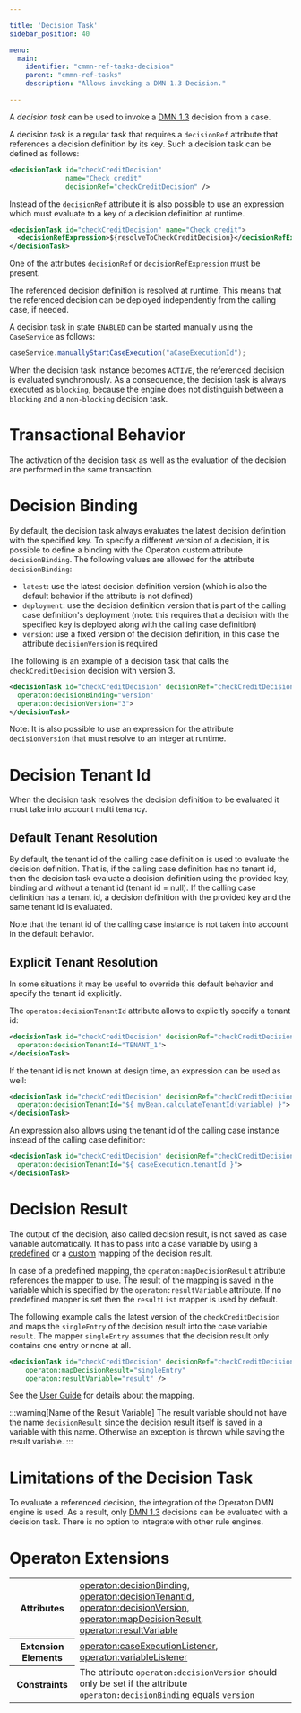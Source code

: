 ```yaml
---

title: 'Decision Task'
sidebar_position: 40

menu:
  main:
    identifier: "cmmn-ref-tasks-decision"
    parent: "cmmn-ref-tasks"
    description: "Allows invoking a DMN 1.3 Decision."

---
```


A *decision task* can be used to invoke a [DMN 1.3] decision from a case.

<a href="#" class="cmmn-symbol" data-type="decision-task"></a>

A decision task is a regular task that requires a `decisionRef` attribute that references a
decision definition by its key. Such a decision task can be defined as follows:

```xml
<decisionTask id="checkCreditDecision"
              name="Check credit"
              decisionRef="checkCreditDecision" />
```
Instead of the `decisionRef` attribute it is also possible to use an expression which must evaluate
to a key of a decision definition at runtime.

```xml
<decisionTask id="checkCreditDecision" name="Check credit">
  <decisionRefExpression>${resolveToCheckCreditDecision}</decisionRefExpression>
</decisionTask>
```

One of the attributes `decisionRef` or `decisionRefExpression` must be present.

The referenced decision definition is resolved at runtime. This means that the referenced decision can be deployed independently from the calling case, if needed.

A decision task in state `ENABLED` can be started manually using the `CaseService` as follows:

```java
caseService.manuallyStartCaseExecution("aCaseExecutionId");
```

When the decision task instance becomes `ACTIVE`, the referenced decision is evaluated synchronously. As a consequence, the decision task is always executed as `blocking`, because the engine does not distinguish between a `blocking` and a `non-blocking` decision task.


# Transactional Behavior

The activation of the decision task as well as the evaluation of the decision are performed in the same transaction.


# Decision Binding

By default, the decision task always evaluates the latest decision definition with the specified key. To specify a different version of a decision, it is possible to define a binding with the Operaton custom attribute `decisionBinding`. The following values are allowed for the attribute `decisionBinding`:

* `latest`: use the latest decision definition version (which is also the default behavior if the attribute is not defined)
* `deployment`: use the decision definition version that is part of the calling case definition's deployment (note: this requires that a decision with the specified key is deployed along with the calling case definition)
* `version`: use a fixed version of the decision definition, in this case the attribute `decisionVersion` is required

The following is an example of a decision task that calls the `checkCreditDecision` decision with version 3.


```xml
<decisionTask id="checkCreditDecision" decisionRef="checkCreditDecision"
  operaton:decisionBinding="version"
  operaton:decisionVersion="3">
</decisionTask>
```

Note: It is also possible to use an expression for the attribute `decisionVersion` that must resolve to an integer at runtime.

# Decision Tenant Id

When the decision task resolves the decision definition to be evaluated it must take into account multi tenancy.

## Default Tenant Resolution
By default, the tenant id of the calling case definition is used to evaluate the decision definition.
That is, if the calling case definition has no tenant id, then the decision task evaluate a decision definition using the provided key, binding and without a tenant id (tenant id = null).
If the calling case definition has a tenant id, a decision definition with the provided key and the same tenant id is evaluated.

Note that the tenant id of the calling case instance is not taken into account in the default behavior.

## Explicit Tenant Resolution

In some situations it may be useful to override this default behavior and specify the tenant id explicitly.

The `operaton:decisionTenantId` attribute allows to explicitly specify a tenant id:

```xml
<decisionTask id="checkCreditDecision" decisionRef="checkCreditDecision"
  operaton:decisionTenantId="TENANT_1">
</decisionTask>
```

If the tenant id is not known at design time, an expression can be used as well:

```xml
<decisionTask id="checkCreditDecision" decisionRef="checkCreditDecision"
  operaton:decisionTenantId="${ myBean.calculateTenantId(variable) }">
</decisionTask>
```

An expression also allows using the tenant id of the calling case instance instead of the calling case definition:

```xml
<decisionTask id="checkCreditDecision" decisionRef="checkCreditDecision"
  operaton:decisionTenantId="${ caseExecution.tenantId }">
</decisionTask>
```

# Decision Result

The output of the decision, also called decision result, is not saved as case variable automatically. It has to pass into a case variable by using a [predefined](../../../user-guide/process-engine/decisions/bpmn-cmmn.md#predefined-mapping-of-the-decision-result) or a [custom](../../../user-guide/process-engine/decisions/bpmn-cmmn.md#custom-mapping-to-case-variables) mapping of the decision result.

In case of a predefined mapping, the `operaton:mapDecisionResult` attribute references the mapper to use. The result of the mapping is saved in the variable which is specified by the `operaton:resultVariable` attribute. If no predefined mapper is set then the `resultList` mapper is used by default.

The following example calls the latest version of the `checkCreditDecision` and
maps the `singleEntry` of the decision result into the case variable `result`.
The mapper `singleEntry` assumes that the decision result only contains one
entry or none at all.

```xml
<decisionTask id="checkCreditDecision" decisionRef="checkCreditDecision"
    operaton:mapDecisionResult="singleEntry"
    operaton:resultVariable="result" />
```

See the [User Guide](../../../user-guide/process-engine/decisions/bpmn-cmmn.md#the-decision-result) for details about the mapping.

:::warning[Name of the Result Variable]
The result variable should not have the name `decisionResult` since the decision result itself is saved in a variable with this name. Otherwise an exception is thrown while saving the result variable.
:::


# Limitations of the Decision Task

To evaluate a referenced decision, the integration of the Operaton DMN engine is used. As a result, only [DMN 1.3] decisions can be evaluated with a decision task. There is no option to integrate with other rule engines.


# Operaton Extensions

<table class="table table-striped">
  <tr>
    <th>Attributes</th>
    <td>
      <a href="../reference/cmmn11/custom-extensions/operaton-attributes.md#decisionbinding">operaton:decisionBinding</a>,
            <a href="../reference/cmmn11/custom-extensions/operaton-attributes.md#decisiontenantid">operaton:decisionTenantId</a>,
      <a href="../reference/cmmn11/custom-extensions/operaton-attributes.md#decisionversion">operaton:decisionVersion</a>,
      <a href="../reference/cmmn11/custom-extensions/operaton-attributes.md#mapdecisionresult">operaton:mapDecisionResult</a>,
      <a href="../reference/cmmn11/custom-extensions/operaton-attributes.md#resultvariable">operaton:resultVariable</a>
    </td>
  </tr>
  <tr>
    <th>Extension Elements</th>
    <td>
      <a href="../reference/cmmn11/custom-extensions/operaton-elements.md#caseexecutionlistener">operaton:caseExecutionListener</a>,
      <a href="../reference/cmmn11/custom-extensions/operaton-elements.md#variablelistener">operaton:variableListener</a>
    </td>
  </tr>
  <tr>
    <th>Constraints</th>
    <td>
      The attribute <code>operaton:decisionVersion</code> should only be set if
      the attribute <code>operaton:decisionBinding</code> equals <code>version</code>
    </td>
  </tr>
</table>

[DMN 1.3]: ../../dmn/index.md 
